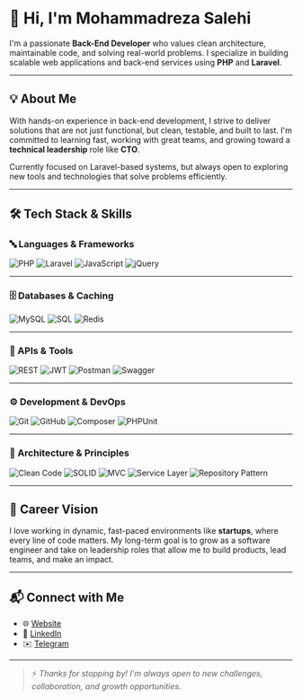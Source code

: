 # 👋 Hi, I'm Mohammadreza Salehi

I'm a passionate **Back-End Developer** who values clean architecture, maintainable code, and solving real-world problems. I specialize in building scalable web applications and back-end services using **PHP** and **Laravel**.

---

## 💡 About Me

With hands-on experience in back-end development, I strive to deliver solutions that are not just functional, but clean, testable, and built to last. I'm committed to learning fast, working with great teams, and growing toward a **technical leadership** role like **CTO**.

Currently focused on Laravel-based systems, but always open to exploring new tools and technologies that solve problems efficiently.

---

## 🛠️ Tech Stack & Skills

### 🔤 Languages & Frameworks
![PHP](https://img.shields.io/badge/PHP-777BB4?style=flat&logo=php&logoColor=white)
![Laravel](https://img.shields.io/badge/Laravel-F05340?style=flat&logo=laravel&logoColor=white)
![JavaScript](https://img.shields.io/badge/JavaScript-F7DF1E?style=flat&logo=javascript&logoColor=black)
![jQuery](https://img.shields.io/badge/jQuery-0769AD?style=flat&logo=jquery&logoColor=white)

---

### 🗄️ Databases & Caching
![MySQL](https://img.shields.io/badge/MySQL-4479A1?style=flat&logo=mysql&logoColor=white)
![SQL](https://img.shields.io/badge/SQL-003B57?style=flat&logo=postgresql&logoColor=white)
![Redis](https://img.shields.io/badge/Redis-DC382D?style=flat&logo=redis&logoColor=white)

---

### 🔐 APIs & Tools
![REST](https://img.shields.io/badge/REST-005571?style=flat&logo=rest&logoColor=white)
![JWT](https://img.shields.io/badge/JWT-000000?style=flat&logo=jsonwebtokens&logoColor=white)
![Postman](https://img.shields.io/badge/Postman-FF6C37?style=flat&logo=postman&logoColor=white)
![Swagger](https://img.shields.io/badge/Swagger-85EA2D?style=flat&logo=swagger&logoColor=black)

---

### ⚙️ Development & DevOps
![Git](https://img.shields.io/badge/Git-F05032?style=flat&logo=git&logoColor=white)
![GitHub](https://img.shields.io/badge/GitHub-181717?style=flat&logo=github&logoColor=white)
![Composer](https://img.shields.io/badge/Composer-885630?style=flat&logo=composer&logoColor=white)
![PHPUnit](https://img.shields.io/badge/PHPUnit-6C479C?style=flat&logo=php&logoColor=white)

---

### 📐 Architecture & Principles
![Clean Code](https://img.shields.io/badge/Clean%20Code-232F3E?style=flat&logo=codefactor&logoColor=white)
![SOLID](https://img.shields.io/badge/SOLID-4B0082?style=flat&logo=abstract&logoColor=white)
![MVC](https://img.shields.io/badge/MVC-1572B6?style=flat&logo=visualstudio&logoColor=white)
![Service Layer](https://img.shields.io/badge/Service%20Layer-3C873A?style=flat&logo=laravel&logoColor=white)
![Repository Pattern](https://img.shields.io/badge/Repository%20Pattern-F05032?style=flat&logo=github&logoColor=white)

---

## 🎯 Career Vision

I love working in dynamic, fast-paced environments like **startups**, where every line of code matters. My long-term goal is to grow as a software engineer and take on leadership roles that allow me to build products, lead teams, and make an impact.

---

## 📬 Connect with Me

- 🌐 [Website](https://iammohamadrezasalehi.ir/)
- 💼 [LinkedIn](https://www.linkedin.com/in/mohamadreza-salehi-5681a2339/)
- ✉️ [Telegram](https://t.me/MRS_YT)

---

> ⚡ *Thanks for stopping by! I'm always open to new challenges, collaboration, and growth opportunities.*
